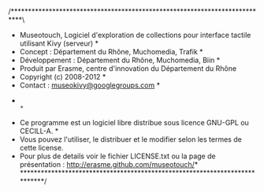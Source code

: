/***************************************************************************\
 *  Museotouch, Logiciel d'exploration de collections pour interface tactile utilisant Kivy (serveur)                        *
 *  Concept : Département du Rhône, Muchomedia, Trafik *  
 *  Développement : Département du Rhône, Muchomedia, Biin *  
 *  Produit par Erasme, centre d'innovation du Département du Rhône  
 *  Copyright (c) 2008-2012                                                *
 *  Contact : museokivy@googlegroups.com                                                *
 *                                                                         *
 *  Ce programme est un logiciel libre distribue sous licence GNU-GPL ou CECILL-A.     *
 *  Vous pouvez l'utiliser, le distribuer et le modifier selon les termes de cette license.
 *  Pour plus de details voir le fichier LICENSE.txt ou la page de présentation : http://erasme.github.com/museotouch/*
\***************************************************************************/